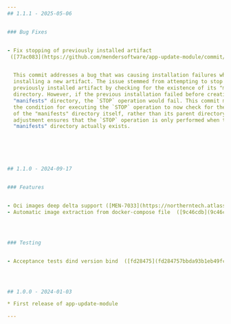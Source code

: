 ```yaml
---
## 1.1.1 - 2025-05-06


### Bug Fixes


- Fix stopping of previously installed artifact
 ([77ac083](https://github.com/mendersoftware/app-update-module/commit/77ac083e073e9df9bb8afa7449ca7d1e2f994899))  by @paulkre


  This commit addresses a bug that was causing installation failures when
  installing a new artifact. The issue stemmed from attempting to stop the
  previously installed artifact by checking for the existence of its "manifests"
  directory. However, if the previous installation failed before creating the
  "manifests" directory, the `STOP` operation would fail. This commit modifies
  the condition for executing the `STOP` operation to now check for the existence
  of the "manifests" directory itself, rather than its parent directory. This
  adjustment ensures that the `STOP` operation is only performed when the
  "manifests" directory actually exists.






## 1.1.0 - 2024-09-17


### Features


- Oci images deep delta support ([MEN-7033](https://northerntech.atlassian.net/browse/MEN-7033)) ([4c6e975](4c6e975ef6fa832982ded74c34b6ea243c0c2f17))
- Automatic image extraction from docker-compose file  ([9c46cdb](9c46cdba380b8959a7387c47298ad348a88f23a3))




### Testing


- Acceptance tests dind version bind  ([fd28475](fd284757bbda93b1eb49fc1e768fc5a887e92b65))




## 1.0.0 - 2024-01-03

* First release of app-update-module

---
```

